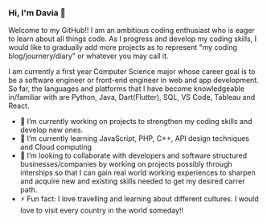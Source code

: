 ### Hi, I'm Davia 👋

Welcome to my GitHub!!
I am an ambitious coding enthusiast who is eager to learn about all things code.
As I progress and develop my coding skills, I would like to gradually add more projects as to represent "my coding blog/journery/diary" or whatever you may call it.

I am currently a first year Computer Science major whose career goal is to be a software engineer or front-end engineer in web and app development. So far, the languages and platforms that I have become knowledgeable in/familiar with are Python, Java, Dart(Flutter), SQL, VS Code, Tableau and React. 
- 🔭 I’m currently working on projects to strengthen my coding skills and develop new ones.
- 🌱 I’m currently learning JavaScript, PHP, C++, API design techniques and Cloud computing
- 👯 I’m looking to collaborate with developers and software structured businesses/companies by working on projects possibly through interships so that I can gain real world working experiences to sharpen and acquire new and existing skills needed to get my desired carrer path.
- ⚡ Fun fact: I love travelling and learning about different cultures. I would love to visit every country in the world someday!!

